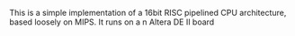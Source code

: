 This is a simple implementation of a 16bit RISC pipelined CPU architecture, based loosely on MIPS. It runs on a n Altera DE II board